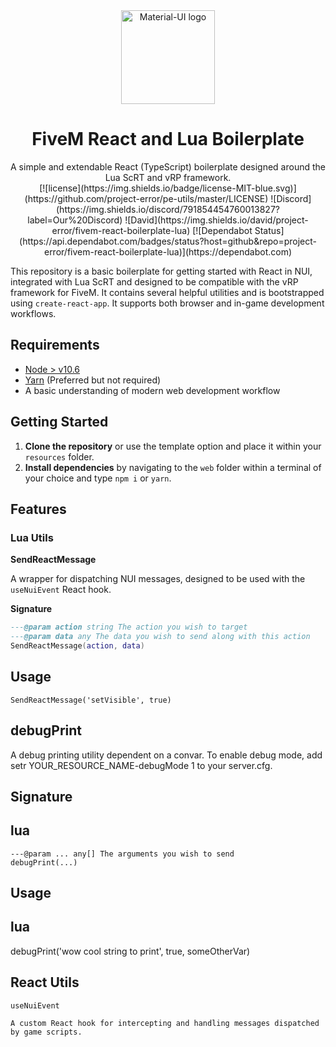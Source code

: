 <div align="center">
    <img href="https://projecterror.dev" width="150" src="https://i.tasoagc.dev/c1pD" alt="Material-UI logo" />
</div>

<h1 align="center">FiveM React and Lua Boilerplate</h1>

<div align="center">
A simple and extendable React (TypeScript) boilerplate designed around the Lua ScRT and vRP framework.
</div>

<div align="center">
[![license](https://img.shields.io/badge/license-MIT-blue.svg)](https://github.com/project-error/pe-utils/master/LICENSE)
![Discord](https://img.shields.io/discord/791854454760013827?label=Our%20Discord)
![David](https://img.shields.io/david/project-error/fivem-react-boilerplate-lua)
[![Dependabot Status](https://api.dependabot.com/badges/status?host=github&repo=project-error/fivem-react-boilerplate-lua)](https://dependabot.com)
</div>

This repository is a basic boilerplate for getting started with React in NUI, integrated with Lua ScRT and designed to be compatible with the vRP framework for FiveM. It contains several helpful utilities and is bootstrapped using `create-react-app`. It supports both browser and in-game development workflows.

## Requirements

- [Node > v10.6](https://nodejs.org/en/)
- [Yarn](https://yarnpkg.com/getting-started/install) (Preferred but not required)
- A basic understanding of modern web development workflow

## Getting Started

1. **Clone the repository** or use the template option and place it within your `resources` folder.
2. **Install dependencies** by navigating to the `web` folder within a terminal of your choice and type `npm i` or `yarn`.

## Features

### Lua Utils

**SendReactMessage**

A wrapper for dispatching NUI messages, designed to be used with the `useNuiEvent` React hook.

**Signature**

```lua
---@param action string The action you wish to target
---@param data any The data you wish to send along with this action
SendReactMessage(action, data)
```

## Usage

```
SendReactMessage('setVisible', true)
```

## debugPrint

A debug printing utility dependent on a convar. To enable debug mode, add setr YOUR_RESOURCE_NAME-debugMode 1 to your server.cfg.

## Signature

## lua

```
---@param ... any[] The arguments you wish to send
debugPrint(...)
```

## Usage

## lua

debugPrint('wow cool string to print', true, someOtherVar)

## React Utils

```
useNuiEvent

A custom React hook for intercepting and handling messages dispatched by game scripts.

```
